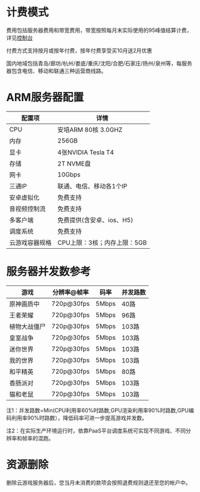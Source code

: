 # 计费模式
费用包括服务器费用和带宽费用，带宽按照每月末实际使用的95峰值结算计费，详见[控制台](https://console.ucloud.cn/ugame/server/create)

付费方式支持按月或按年付费，按年付费享受买10月送2月优惠

国内地域包括青岛/廊坊/杭州/娄底/重庆/沈阳/合肥/石家庄/扬州/泉州等，每服务器包含电信、移动和联通三种运营商线路。

# ARM服务器配置
|配置项        |详情           |
|-------------|----------------|
|CPU        |安培ARM 80核 3.0GHZ         |
|内存       |256GB                       |
|显卡       |4张NVIDIA Tesla T4          |
|存储       |2T NVME盘                   |
|网卡       |10Gbps                      |
|三通IP     |联通、电信、移动各1个IP      |
|安卓虚拟化   |免费支持                   |
|音视频控制流 |免费支持                   |
|多客户端     |免费提供(含安卓、ios、H5)   |
|调度系统  | 免费支持                     |
|云游戏容器规格  |CPU上限：3核；内存上限：5GB|

# 服务器并发数参考

|游戏       |分辨率@帧率    | 码率  | 并发路数|
|----------|-------------|--------|-------|
|原神画质中 	| 720p@30fps  |  5Mbps  | 40路 |
|王者荣耀	   | 720p@30fps |  5Mbps  |  96路 |
|植物大战僵尸	| 720p@30fps |  5Mbps  | 103路 |
|皇室战争	 | 720p@30fps   |   5Mbps | 103路 |
|迷你世界	 |  720p@30fps  |   5Mbps | 103路 |  
|我的世界	 |  720p@30fps  |   5Mbps | 103路 |
|和平精英  |  720p@30fps  |   5Mbps | 80路  |
|香肠派对	 | 720p@30fps   |   5Mbps | 103路 | 
|猫和老鼠	 | 720p@30fps   |   5Mbps | 103路 |  

注1：并发路数=Min(CPU利用率60%时路数,GPU渲染利用率90%时路数,GPU编码利用率90%时路数），降低码率可进一步提高游戏并发数。

注2：在实际生产环境运行时，依靠PaaS平台调度系统可实现不同游戏、不同分辨率和帧率的混跑。

# 资源删除
删除云游戏服务器后，您当月未消费的款项会按照退费规则退还至您的帐户中。

